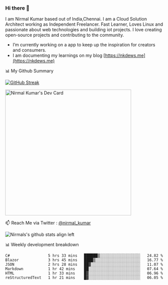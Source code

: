 ### Hi there 👋

 I am Nirmal Kumar based out of India,Chennai. I am a Cloud Solution Architect working as Independent Freelancer. Fast Learner, Loves Linux and passionate about web technologies and building iot projects. I love creating open-source projects and contributing to the community.

- I’m currently working on a app to keep up the inspiration for creators and consumers.
- I am documenting my learnings on my blog [https://nkdews.me](https://nkdews.me)


📊 My Github Summary

[![GitHub Streak](https://github-readme-streak-stats.herokuapp.com?user=nk-gears&theme=dark&hide_border=true&date_format=M%20j%5B%2C%20Y%5D)](https://git.io/streak-stats)

<a href="https://app.daily.dev/nirmal_kumar"><img src="https://api.daily.dev/devcards/a16cfcf02d384b16b41de71ce4d1d811.png?r=8ve" width="400" alt="Nirmal Kumar's Dev Card"/></a>

📫 Reach Me via  Twitter : [@nirmal_kumar](https://twitter.com/nirmal_kumar)

![Nirmals's github stats align left](https://github-readme-stats.vercel.app/api?username=nk-gears&show_icons=true)


📊 Weekly development breakdown

<!--START_SECTION:waka-->

```text
C#                 5 hrs 33 mins   ██████▒░░░░░░░░░░░░░░░░░░   24.82 %
Blazor             3 hrs 45 mins   ████▒░░░░░░░░░░░░░░░░░░░░   16.77 %
JSON               2 hrs 28 mins   ██▓░░░░░░░░░░░░░░░░░░░░░░   11.07 %
Markdown           1 hr 42 mins    ██░░░░░░░░░░░░░░░░░░░░░░░   07.64 %
HTML               1 hr 33 mins    █▓░░░░░░░░░░░░░░░░░░░░░░░   06.96 %
reStructuredText   1 hr 21 mins    █▓░░░░░░░░░░░░░░░░░░░░░░░   06.05 %
```

<!--END_SECTION:waka-->


